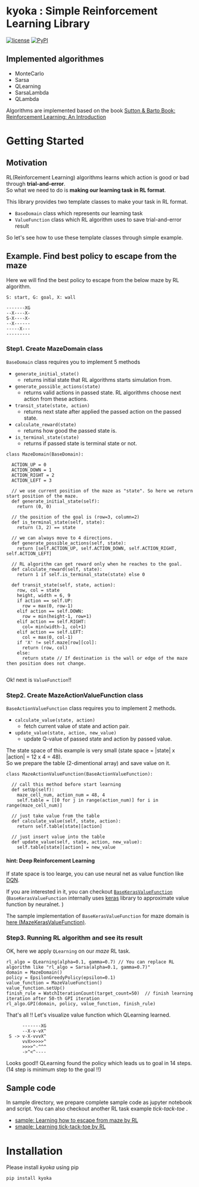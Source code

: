 # kyoka : Simple Reinforcement Learning Library
[![license](https://img.shields.io/github/license/mashape/apistatus.svg?maxAge=2592000)](https://github.com/ishikota/kyoka/blob/master/LICENSE.md)
[![PyPI](https://img.shields.io/pypi/v/kyoka.svg?maxAge=2592000)]([![PyPI](https://img.shields.io/pypi/v/nine.svg?maxAge=2592000)](https://github.com/ishikota/kyoka))
## Implemented algorithmes
- MonteCarlo
- Sarsa
- QLearning
- SarsaLambda
- QLambda

Algorithms are implemented based on the book [Sutton & Barto Book: Reinforcement Learning: An Introduction](https://webdocs.cs.ualberta.ca/~sutton/book/ebook/the-book.html)

# Getting Started
## Motivation
RL(Reinforcement Learning) algorithms  learns which action is good or bad through **trial-and-error**.  
So what we need to do is **making our learning task in RL format**.

This library provides two template classes to make your task in RL format.
- `BaseDomain` class which represents our learning task
- `ValueFunction` class which RL algorithm uses to save trial-and-error result

So let's see how to use these template classes through simple example.

## Example. Find best policy to escape from the maze
Here we will find the best policy to escape from the below maze by RL algorithm.
```
S: start, G: goal, X: wall

-------XG
--X----X-
S-X----X-
--X------
-----X---
---------
```

### Step1. Create MazeDomain class
`BaseDomain` class requires you to implement 5 methods
- `generate_initial_state()`
  - returns initial state that RL algorithms starts simulation from.
- `generate_possible_actions(state)`
  - returns valid actions in passed state. RL algorithms choose next action from these actions.
- `transit_state(state, action)`
  - returns next state after applied the passed action on the passed state.
- `calculate_reward(state)`
  - returns how good the passed state is.
- `is_terminal_state(state)`
  - returns if passed state is terminal state or not.
  
```
class MazeDomain(BaseDomain):

  ACTION_UP = 0
  ACTION_DOWN = 1
  ACTION_RIGHT = 2
  ACTION_LEFT = 3

  // we use current position of the maze as "state". So here we return start position of the maze.
  def generate_initial_state(self):
    return (0, 0)

  // the position of the goal is (row=3, column=2)
  def is_terminal_state(self, state):
    return (3, 2) == state
  
  // we can always move to 4 directions.
  def generate_possible_actions(self, state):
    return [self.ACTION_UP, self.ACTION_DOWN, self.ACTION_RIGHT, self.ACTION_LEFT]
  
  // RL algorithm can get reward only when he reaches to the goal.
  def calculate_reward(self, state):
    return 1 if self.is_terminal_state(state) else 0

  def transit_state(self, state, action):
    row, col = state
    height, width = 6, 9
    if action == self.UP:
      row = max(0, row-1)
    elif action == self.DOWN:
      row = min(height-1, row+1)
    elif action == self.RIGHT:
      col= min(width-1, col+1)
    elif action == self.LEFT:
      col = max(0, col-1)
    if 'X' != self.maze[row][col]:
      return (row, col)
    else:
      return state // If destination is the wall or edge of the maze then position does not change.
    
```

Ok! next is `ValueFunction`!!

### Step2. Create MazeActionValueFunction class
`BaseActionValueFunction` class requires you to implement 2 methods.
- `calculate_value(state, action)`
  - fetch current value of state and action pair.
- `update_value(state, action, new_value)`
  - update Q-value of passed state and action by passed value.

The state space of this example is very small (state space = |state| x |action| = 12 x 4 = 48).  
So we prepare the table (2-dimentional array) and save value on it.

```
class MazeActionValueFunction(BaseActionValueFunction):

  // call this method before start learning
  def setUp(self):
    maze_cell_num, action_num = 48, 4
    self.table = [[0 for j in range(action_num)] for i in range(maze_cell_num)]

  // just take value from the table
  def calculate_value(self, state, action):
    return self.table[state][action]
  
  // just insert value into the table
  def update_value(self, state, action, new_value):
    self.table[state][action] = new_value
```

#### hint: Deep Reinforcement Learning
If state space is too learge, you can use neural net as value function like [DQN](https://arxiv.org/pdf/1312.5602.pdf).  

If you are interested in it, you can checkout [`BaseKerasValueFunction` ](https://github.com/ishikota/kyoka/blob/master/kyoka/value_function/base_keras_action_value_function.py)  
(`BaseKerasValueFunction` internally  uses [keras](https://github.com/fchollet/keras) library to approximate value function by neuralnet. )

The sample implementation of `BaseKerasValueFunction` for maze domain is [here (MazeKerasValueFunction)](https://github.com/ishikota/kyoka/blob/master/sample/maze/maze_keras_value_function.py).

### Step3. Running RL algorithm and see its result
OK, here we apply `QLearning` on our *maze*  RL task.

```
rl_algo = QLearning(alpha=0.1, gamma=0.7) // You can replace RL algorithm like "rl_algo = Sarsa(alpha=0.1, gamma=0.7)"
domain = MazeDomain()
policy = EpsilonGreedyPolicy(epsilon=0.1)
value_function = MazeValueFunction()
value_function.setUp()
finish_rule = WatchIterationCount(target_count=50)  // finish learning iteration after 50-th GPI iteration
rl_algo.GPI(domain, policy, value_function, finish_rule)
```

That's all !! Let's visualize value function which QLearning learned.
```
      -------XG
      --X-v-vX^
 S -> v-X-vvvX^
      vvX>>>>>^
      >>>>^-^^^
      ->^<^----
```

Looks good!! QLearning found the policy which leads us to goal in 14 steps. (14 step is minimum step to the goal !!)

## Sample code
In sample directory, we prepare complete sample code as jupyter notebook and script.
You can also checkout another RL task example *tick-tack-toe* .
- [sample: Learning how to escape from maze by RL](https://github.com/ishikota/kyoka/tree/master/sample/maze)
- [smaple: Learning tick-tack-toe by RL](https://github.com/ishikota/kyoka/tree/master/sample/ticktacktoe)

# Installation
Please install *kyoka* using pip
```bash
pip install kyoka
```
